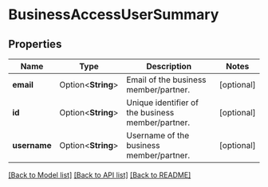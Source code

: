 # BusinessAccessUserSummary

## Properties

Name | Type | Description | Notes
------------ | ------------- | ------------- | -------------
**email** | Option<**String**> | Email of the business member/partner. | [optional]
**id** | Option<**String**> | Unique identifier of the business member/partner. | [optional]
**username** | Option<**String**> | Username of the business member/partner. | [optional]

[[Back to Model list]](../README.md#documentation-for-models) [[Back to API list]](../README.md#documentation-for-api-endpoints) [[Back to README]](../README.md)


